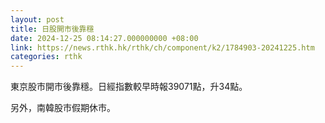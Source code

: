 ```yaml
---
layout: post
title: 日股開市後靠穩
date: 2024-12-25 08:14:27.000000000 +08:00
link: https://news.rthk.hk/rthk/ch/component/k2/1784903-20241225.htm
categories: rthk
---
```


東京股市開市後靠穩。日經指數較早時報39071點，升34點。

另外，南韓股市假期休市。
